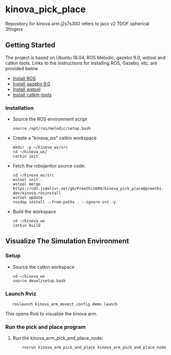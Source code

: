 # kinova_pick_place

Repository for kinova arm j2s7s300 refers to jaco v2 7DOF spherical 3fingers

## Getting Started

The project is based on Ubuntu 18.04, ROS Melodic, gazebo 9.0, wstool and catkin tools. Links to the instructions for installing ROS, Gazebo, etc. are provided below
- [Install ROS](http://wiki.ros.org/melodic/Installation/Ubuntu)
- [Install gazebo 9.0](http://gazebosim.org/tutorials?cat=install&tut=install_ubuntu&ver=9.0)
- [Install wstool](http://wiki.ros.org/wstool#Installation)
- [Install catkin-tools](http://catkin-tools.readthedocs.io/en/latest/installing.html)

### Installation
- Source the ROS environment script
	
	```
	source /opt/ros/melodic/setup.bash
	```
- Create a "kinova_ws" catkin workspace
 
	```
	mkdir -p ~/kinova_ws/src
	cd ~/kinova_ws/
	catkin init
	```
- Fetch the robojanitor source code:

	```
	cd ~/kinova_ws/src
	wstool init .
  	wstool merge https://cdn.jsdelivr.net/gh/Preethi1609/kinova_pick_place@preethi-dev/kinova.rosinstall	
	wstool update
	rosdep install --from-paths . --ignore-src -y
	```
- Build the workspace

	```
	cd ~/kinova_ws
	catkin build
	```

## Visualize The Simulation Environment

### Setup
- Source the catkin workspace 

	```
	cd ~/kinova_ws
	source devel/setup.bash
	```

### Launch Rviz
	
	
	
   ```
      roslaunch kinova_arm_moveit_config demo.launch
   ```	
    
   This opens Rviz to visualize the kinova arm.
    

### Run the pick and place program

1. Run the kinova_arm_pick_and_place_node:

    ```
        rosrun kinova_arm_pick_and_place kinova_arm_pick_and_place_node
    ```
 


